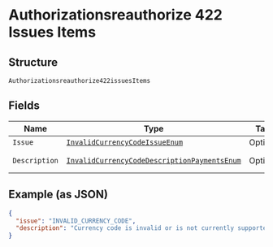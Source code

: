 
# Authorizationsreauthorize 422 Issues Items

## Structure

`Authorizationsreauthorize422issuesItems`

## Fields

| Name | Type | Tags | Description | Getter | Setter |
|  --- | --- | --- | --- | --- | --- |
| `Issue` | [`InvalidCurrencyCodeIssueEnum`](../../doc/models/invalid-currency-code-issue-enum.md) | Optional | - | InvalidCurrencyCodeIssueEnum getIssue() | setIssue(InvalidCurrencyCodeIssueEnum issue) |
| `Description` | [`InvalidCurrencyCodeDescriptionPaymentsEnum`](../../doc/models/invalid-currency-code-description-payments-enum.md) | Optional | - | InvalidCurrencyCodeDescriptionPaymentsEnum getDescription() | setDescription(InvalidCurrencyCodeDescriptionPaymentsEnum description) |

## Example (as JSON)

```json
{
  "issue": "INVALID_CURRENCY_CODE",
  "description": "Currency code is invalid or is not currently supported. Please refer https://developer.paypal.com/docs/api/reference/currency-codes/ for list of supported currency codes."
}
```

